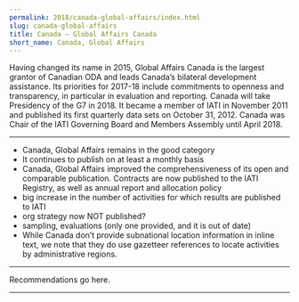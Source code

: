 ```yaml
---
permalink: 2018/canada-global-affairs/index.html
slug: canada-global-affairs
title: Canada – Global Affairs Canada
short_name: Canada, Global Affairs
---
```


Having changed its name in 2015, Global Affairs Canada is the largest grantor of Canadian ODA and leads Canada’s bilateral development assistance. Its priorities for 2017-18 include commitments to openness and transparency, in particular in evaluation and reporting. Canada will take Presidency of the G7 in 2018. It became a member of IATI in November 2011 and published its first quarterly data sets on October 31, 2012. Canada was Chair of the IATI Governing Board and Members Assembly until April 2018.

---

- Canada, Global Affairs remains in the good category
- It continues to publish on at least a monthly basis
- Canada, Global Affairs improved the comprehensiveness of its open and comparable publication. Contracts are now published to the IATI Registry, as well as annual report and allocation policy
- big increase in the number of activities for which results are published to IATI
- org strategy now NOT published?
- sampling, evaluations (only one provided, and it is out of date)
- While Canada don’t provide subnational location information in inline text, we note that they do use gazetteer references to locate activities by administrative regions.

---

Recommendations go here.

---
